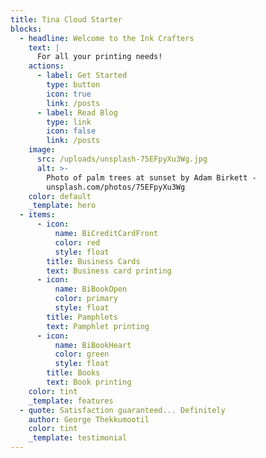 ```yaml
---
title: Tina Cloud Starter
blocks:
  - headline: Welcome to the Ink Crafters
    text: |
      For all your printing needs!
    actions:
      - label: Get Started
        type: button
        icon: true
        link: /posts
      - label: Read Blog
        type: link
        icon: false
        link: /posts
    image:
      src: /uploads/unsplash-75EFpyXu3Wg.jpg
      alt: >-
        Photo of palm trees at sunset by Adam Birkett -
        unsplash.com/photos/75EFpyXu3Wg
    color: default
    _template: hero
  - items:
      - icon:
          name: BiCreditCardFront
          color: red
          style: float
        title: Business Cards
        text: Business card printing
      - icon:
          name: BiBookOpen
          color: primary
          style: float
        title: Pamphlets
        text: Pamphlet printing
      - icon:
          name: BiBookHeart
          color: green
          style: float
        title: Books
        text: Book printing
    color: tint
    _template: features
  - quote: Satisfaction guaranteed... Definitely
    author: George Thekkumootil
    color: tint
    _template: testimonial
---
```





